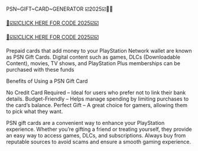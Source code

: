 PSN~GIFT~CARD~GENERATOR ☑️2025☑️🎁🎁

[💯☑️☑️CLICK HERE FOR CODE 2025☑️☑️](https://telegra.ph/Amazon-gift--card-generator2025-02-20)

[💯☑️☑️CLICK HERE FOR CODE 2025☑️☑️](https://telegra.ph/Amazon-gift--card-generator2025-02-20)

Prepaid cards that add money to your PlayStation Network wallet are known as PSN Gift Cards. Digital content such as games, DLCs (Downloadable Content), movies, TV shows, and PlayStation Plus memberships can be purchased with these funds

Benefits of Using a PSN Gift Card

No Credit Card Required – Ideal for users who prefer not to link their bank details.
Budget-Friendly – Helps manage spending by limiting purchases to the card’s balance.
Perfect Gift – A great choice for gamers, allowing them to pick what they want.

PSN gift cards are a convenient way to enhance your PlayStation experience. Whether you’re gifting a friend or treating yourself, they provide an easy way to access games, DLCs, and subscriptions. Always buy from reputable sources to avoid scams and ensure a smooth gaming experience.
